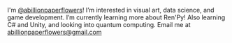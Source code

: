 I'm [@abillionpaperflowers](https://abillionpaperflowers.carrd.co)!
I’m interested in visual art, data science, and game development.
I’m currently learning more about Ren'Py! Also learning C# and Unity, and looking into quantum computing.
Email me at abillionpaperflowers@gmail.com

<!---
tairitsuwu/tairitsuwu is a ✨ special ✨ repository because its `README.md` (this file) appears on your GitHub profile.
You can click the Preview link to take a look at your changes.
- 💞️ I’m looking to collaborate on ...
--->
